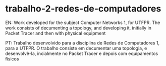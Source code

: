 # trabalho-2-redes-de-computadores
EN: Work developed for the subject Computer Networks 1, for UTFPR. The work consists of decumenting a topology, and developing it, initially in Packet Tracer and then with physical equipment<p>
PT: Trabalho desenvolvido para a disciplina de Redes de Computadores 1, para a UTFPR. O trabalho consiste em decumentar uma topologia, e desenvolvê-la, incialmente no Packet Tracer e depois com equipamentos físicos
